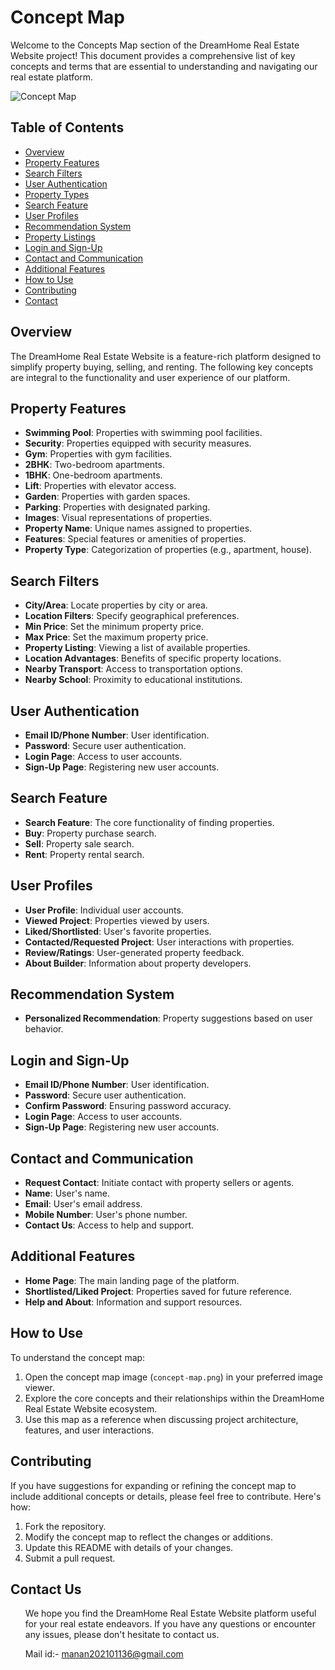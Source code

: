 # Concept Map


Welcome to the  Concepts Map section of the DreamHome Real Estate Website project! This document provides a comprehensive list of key concepts and terms that are essential to understanding and navigating our real estate platform.

![Concept Map](concept-map.png)
 
## Table of Contents
- [Overview](#overview)
- [Property Features](#property-features)
- [Search Filters](#search-filters)
- [User Authentication](#user-authentication)
- [Property Types](#property-types)
- [Search Feature](#search-feature)
- [User Profiles](#user-profiles)
- [Recommendation System](#recommendation-system)
- [Property Listings](#property-listings)
- [Login and Sign-Up](#login-and-sign-up)
- [Contact and Communication](#contact-and-communication)
- [Additional Features](#additional-features)
- [How to Use](#how-to-use)
- [Contributing](#contributing)
- [Contact](#Contact-us)

## Overview

The DreamHome Real Estate Website is a feature-rich platform designed to simplify property buying, selling, and renting. The following key concepts are integral to the functionality and user experience of our platform.

## Property Features

- **Swimming Pool**: Properties with swimming pool facilities.
- **Security**: Properties equipped with security measures.
- **Gym**: Properties with gym facilities.
- **2BHK**: Two-bedroom apartments.
- **1BHK**: One-bedroom apartments.
- **Lift**: Properties with elevator access.
- **Garden**: Properties with garden spaces.
- **Parking**: Properties with designated parking.
- **Images**: Visual representations of properties.
- **Property Name**: Unique names assigned to properties.
- **Features**: Special features or amenities of properties.
- **Property Type**: Categorization of properties (e.g., apartment, house).

## Search Filters

- **City/Area**: Locate properties by city or area.
- **Location Filters**: Specify geographical preferences.
- **Min Price**: Set the minimum property price.
- **Max Price**: Set the maximum property price.
- **Property Listing**: Viewing a list of available properties.
- **Location Advantages**: Benefits of specific property locations.
- **Nearby Transport**: Access to transportation options.
- **Nearby School**: Proximity to educational institutions.

## User Authentication

- **Email ID/Phone Number**: User identification.
- **Password**: Secure user authentication.
- **Login Page**: Access to user accounts.
- **Sign-Up Page**: Registering new user accounts.

## Search Feature

- **Search Feature**: The core functionality of finding properties.
- **Buy**: Property purchase search.
- **Sell**: Property sale search.
- **Rent**: Property rental search.

## User Profiles

- **User Profile**: Individual user accounts.
- **Viewed Project**: Properties viewed by users.
- **Liked/Shortlisted**: User's favorite properties.
- **Contacted/Requested Project**: User interactions with properties.
- **Review/Ratings**: User-generated property feedback.
- **About Builder**: Information about property developers.

## Recommendation System

- **Personalized Recommendation**: Property suggestions based on user behavior.

## Login and Sign-Up

- **Email ID/Phone Number**: User identification.
- **Password**: Secure user authentication.
- **Confirm Password**: Ensuring password accuracy.
- **Login Page**: Access to user accounts.
- **Sign-Up Page**: Registering new user accounts.

## Contact and Communication

- **Request Contact**: Initiate contact with property sellers or agents.
- **Name**: User's name.
- **Email**: User's email address.
- **Mobile Number**: User's phone number.
- **Contact Us**: Access to help and support.

## Additional Features

- **Home Page**: The main landing page of the platform.
- **Shortlisted/Liked Project**: Properties saved for future reference.
- **Help and About**: Information and support resources.


## How to Use

To understand the concept map:

1. Open the concept map image (`concept-map.png`) in your preferred image viewer.
2. Explore the core concepts and their relationships within the DreamHome Real Estate Website ecosystem.
3. Use this map as a reference when discussing project architecture, features, and user interactions.

## Contributing

If you have suggestions for expanding or refining the concept map to include additional concepts or details, please feel free to contribute. Here's how:

1. Fork the repository.
2. Modify the concept map to reflect the changes or additions.
3. Update this README with details of your changes.
4. Submit a pull request.

## Contact Us

<ul>
We hope you find the DreamHome Real Estate Website platform useful for your real estate endeavors. If you have any questions or encounter any issues, please don't hesitate to contact us.

Mail id:- manan202101136@gmail.com 
</ul>

